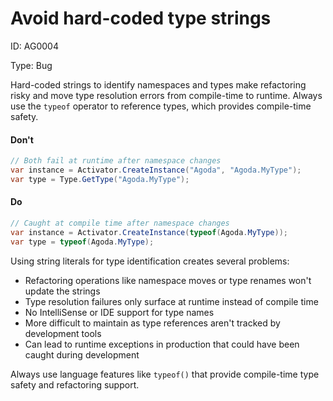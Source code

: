 ﻿# Avoid hard-coded type strings

ID: AG0004

Type: Bug

Hard-coded strings to identify namespaces and types make refactoring risky and move type resolution errors from compile-time to runtime. Always use the `typeof` operator to reference types, which provides compile-time safety.

#### Don't

```csharp
// Both fail at runtime after namespace changes
var instance = Activator.CreateInstance("Agoda", "Agoda.MyType");
var type = Type.GetType("Agoda.MyType");
```

#### Do

```csharp
// Caught at compile time after namespace changes
var instance = Activator.CreateInstance(typeof(Agoda.MyType));
var type = typeof(Agoda.MyType);
```

Using string literals for type identification creates several problems:

- Refactoring operations like namespace moves or type renames won't update the strings
- Type resolution failures only surface at runtime instead of compile time
- No IntelliSense or IDE support for type names
- More difficult to maintain as type references aren't tracked by development tools
- Can lead to runtime exceptions in production that could have been caught during development

Always use language features like `typeof()` that provide compile-time type safety and refactoring support.
